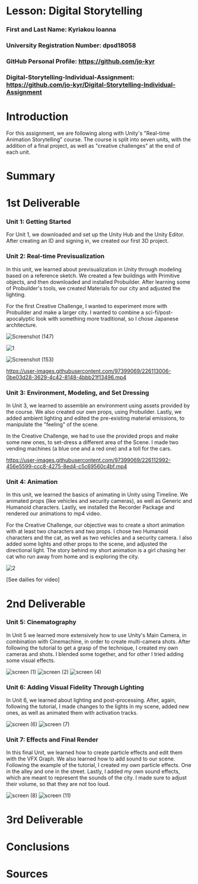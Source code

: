 # Lesson: Digital Storytelling

### First and Last Name: Kyriakou Ioanna
### University Registration Number: dpsd18058
### GitHub Personal Profile: https://github.com/jo-kyr
### Digital-Storytelling-Individual-Assignment: https://github.com/jo-kyr/Digital-Storytelling-Individual-Assignment

# Introduction
For this assignment, we are following along with Unity's "Real-time Animation Storytelling" course. The course is split into seven units, with the addition of a final project, as well as "creative challenges" at the end of each unit.


# Summary


# 1st Deliverable
### Unit 1: Getting Started
For Unit 1, we downloaded and set up the Unity Hub and the Unity Editor. After creating an ID and signing in, we created our first 3D project.

### Unit 2: Real-time Previsualization
In this unit, we learned about previsualization in Unity through modeling based on a reference sketch. We created a few buildings with Primitive objects, and then downloaded and installed Probuilder. After learning some of Probuilder's tools, we created Materials for our city and adjusted the lighting.  

For the first Creative Challenge, I wanted to experiment more with Probuilder and make a larger city. I wanted to combine a sci-fi/post-apocalyptic look with something more traditional, so I chose Japanese architecture.

![Screenshot (147)](https://user-images.githubusercontent.com/97399069/226112624-9d502855-8eeb-4d73-8554-650369691793.png)

![1](https://user-images.githubusercontent.com/97399069/226112597-290135da-5706-4fff-9845-cf6a928e089d.png)

![Screenshot (153)](https://user-images.githubusercontent.com/97399069/226112641-157f3e5c-887e-4b2c-a21c-f7c9ef195f6e.png)


https://user-images.githubusercontent.com/97399069/226113006-0be03d28-3629-4c42-8148-4bbb21f13496.mp4


### Unit 3: Environment, Modeling, and Set Dressing
In Unit 3, we learned to assemble an environment using assets provided by the course. We also created our own props, using Probuilder. Lastly, we added ambient lighting and edited the pre-existing material emissions, to manipulate the "feeling" of the scene.

In the Creative Challenge, we had to use the provided props and make some new ones, to set-dress a different area of the Scene. I made two vending machines (a blue one and a red one) and a toll for the cars.


https://user-images.githubusercontent.com/97399069/226112992-456e5599-ccc8-4275-8ed4-c5c69560c4bf.mp4

### Unit 4: Animation
In this unit, we learned the basics of animating in Unity using Timeline. We animated props (like vehicles and security cameras), as well as Generic and Humanoid characters. Lastly, we installed the Recorder Package and rendered our animations to mp4 video.

For the Creative Challenge, our objective was to create a short animation with at least two characters and two props. I chose two Humanoid characters and the cat, as well as two vehicles and a security camera. I also added some lights and other props to the scene, and adjusted the directional light. The story behind my short animation is a girl chasing her cat who run away from home and is exploring the city.

![2](https://user-images.githubusercontent.com/97399069/226113347-7fde0de6-30a1-4939-ae57-7177ba8c3224.png)

[See dailies for video]

# 2nd Deliverable

### Unit 5: Cinematography
In Unit 5 we learned more extensively how to use Unity's Main Camera, in combination with Cinemachine, in order to create multi-camera shots. After following the tutorial to get a grasp of the technique, I created my own cameras and shots. I blended some together, and for other I tried adding some visual effects.

![screen (1)](https://user-images.githubusercontent.com/97399069/236872670-95932b7f-7555-46d6-a89c-5f9ee2cdfe35.png)
![screen (2)](https://user-images.githubusercontent.com/97399069/236872683-64966722-1786-41b0-a050-62f914843c73.png)
![screen (4)](https://user-images.githubusercontent.com/97399069/236872696-bcde02d7-5346-426c-9ca3-f507d6d5a7ea.png)

### Unit 6: Adding Visual Fidelity Through Lighting
In Unit 6, we learned about lighting and post-processing. After, again, following the tutorial, I made changes to the lights in my scene, added new ones, as well as animated them with activation tracks.

![screen (6)](https://user-images.githubusercontent.com/97399069/236873146-b2d300ef-4860-43ce-a235-27a8663e1dc3.png)
![screen (7)](https://user-images.githubusercontent.com/97399069/236873152-63f457d6-6326-44f1-9dc1-eb66888a2691.png)

### Unit 7: Effects and Final Render
In this final Unit, we learned how to create particle effects and edit them with the VFX Graph. We also learned how to add sound to our scene. Following the example of the tutorial, I created my own particle effects. One in the alley and one in the street. Lastly, I added my own sound effects, which are meant to represent the sounds of the city. I made sure to adjust their volume, so that they are not too loud.

![screen (8)](https://user-images.githubusercontent.com/97399069/236873619-4758229a-ce6d-43e0-bc3a-0ea6f8f7e3b3.png)
![screen (11)](https://user-images.githubusercontent.com/97399069/236873771-dbe039ae-7e8c-4a16-95ee-ab1e860c3192.png)

# 3rd Deliverable 


# Conclusions


# Sources
